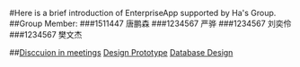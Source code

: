 #Here is a brief introduction of EnterpriseApp supported by Ha's Group.
##Group Member:
###1511447 唐鹏森
###1234567 严骅
###1234567 刘奕伶
###1234567 樊文杰

##[Disccuion in meetings](./page2.md) [Design Prototype](./page2.md) [Database Design](./page2.md)
